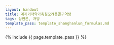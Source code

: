```yaml
---
layout: handout
title: 계지거작약가촉칠모려용골구역탕
tags: 상한론, 처방
template_pass: template_shanghanlun_formulas.md
---
```



{% include {{ page.template_pass }} %}